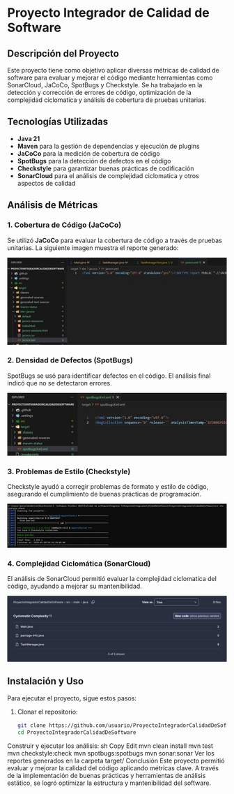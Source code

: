 # Proyecto Integrador de Calidad de Software  

## Descripción del Proyecto  
Este proyecto tiene como objetivo aplicar diversas métricas de calidad de software para evaluar y mejorar el código mediante herramientas como SonarCloud, JaCoCo, SpotBugs y Checkstyle. Se ha trabajado en la detección y corrección de errores de código, optimización de la complejidad ciclomatica y análisis de cobertura de pruebas unitarias.  

## Tecnologías Utilizadas  
- **Java 21**  
- **Maven** para la gestión de dependencias y ejecución de plugins  
- **JaCoCo** para la medición de cobertura de código  
- **SpotBugs** para la detección de defectos en el código  
- **Checkstyle** para garantizar buenas prácticas de codificación  
- **SonarCloud** para el análisis de complejidad ciclomatica y otros aspectos de calidad  

## Análisis de Métricas  

### **1. Cobertura de Código (JaCoCo)**
Se utilizó **JaCoCo** para evaluar la cobertura de código a través de pruebas unitarias. La siguiente imagen muestra el reporte generado:  

![Cobertura de Código - JaCoCo](/captura-jacoco.jpg)  

### **2. Densidad de Defectos (SpotBugs)**
SpotBugs se usó para identificar defectos en el código. El análisis final indicó que no se detectaron errores.  

![Densidad de Defectos - SpotBugs](/captura-spotbugs.jpg)  

### **3. Problemas de Estilo (Checkstyle)**
Checkstyle ayudó a corregir problemas de formato y estilo de código, asegurando el cumplimiento de buenas prácticas de programación.  

![Errores de Estilo - Checkstyle](/captura-checkstyle.jpg)  

### **4. Complejidad Ciclomática (SonarCloud)**
El análisis de SonarCloud permitió evaluar la complejidad ciclomatica del código, ayudando a mejorar su mantenibilidad.  

![Complejidad Ciclomática - SonarCloud](/captura-sonarcloud.jpg)  

## Instalación y Uso  
Para ejecutar el proyecto, sigue estos pasos:  

1. Clonar el repositorio:  
   ```sh
   git clone https://github.com/usuario/ProyectoIntegradorCalidadDeSoftware.git
   cd ProyectoIntegradorCalidadDeSoftware
Construir y ejecutar los análisis:
sh
Copy
Edit
mvn clean install
mvn test
mvn checkstyle:check
mvn spotbugs:spotbugs
mvn sonar:sonar
Ver los reportes generados en la carpeta target/
Conclusión
Este proyecto permitió evaluar y mejorar la calidad del código aplicando métricas clave. A través de la implementación de buenas prácticas y herramientas de análisis estático, se logró optimizar la estructura y mantenibilidad del software.
